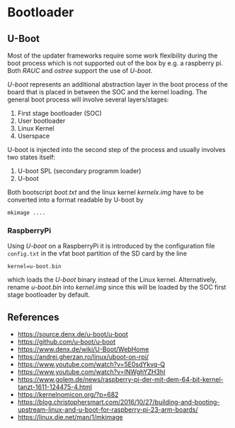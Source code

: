 # Bootloader

## U-Boot

Most of the updater frameworks require some work flexibility during the boot process
which is not supported out of the box by e.g. a raspberry pi. Both _RAUC_ and _ostree_
support the use of _U-boot_.

_U-boot_ represents an additional abstraction layer in the boot process of the board that 
is placed in between the SOC and the kernel loading. 
The general boot process will involve several layers/stages:

1. First stage bootloader (SOC)
2. User bootloader
3. Linux Kernel
4. Userspace

U-boot is injected into the second step of the process and usually involves two states itself:
1. U-boot SPL (secondary programm loader)
2. U-boot

Both bootscript _boot.txt_ and the linux kernel _kernelx.img_ have to be converted into a
format readable by U-boot by

```
mkimage ....
```

### RaspberryPi

Using _U-boot_ on a RaspberryPi it is introduced by the configuration file `config.txt` in the 
vfat boot partition of the SD card by the line

```
kernel=u-boot.bin
```

which loads the _U-boot_ binary instead of the Linux kernel. Alternatively, rename _u-boot.bin_
into _kernel<x>.img_ since this will be loaded by the SOC first stage bootloader by default.

## References

- https://source.denx.de/u-boot/u-boot
- https://github.com/u-boot/u-boot
- https://www.denx.de/wiki/U-Boot/WebHome
- https://andrei.gherzan.ro/linux/uboot-on-rpi/
- https://www.youtube.com/watch?v=5E0sdYkvq-Q
- https://www.youtube.com/watch?v=INWghYZH3hI
- https://www.golem.de/news/raspberry-pi-der-mit-dem-64-bit-kernel-tanzt-1611-124475-4.html
- https://kernelnomicon.org/?p=682
- https://blog.christophersmart.com/2016/10/27/building-and-booting-upstream-linux-and-u-boot-for-raspberry-pi-23-arm-boards/
- https://linux.die.net/man/1/mkimage
